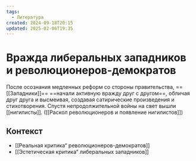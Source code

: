 ```yaml
---
tags:
  - Литература
created: 2024-09-18T20:15
updated: 2025-02-06T19:35
---
```

# Вражда либеральных западников и революционеров-демократов

После осознания медленных реформ со стороны правительства, ==[[Западники]]== ==начали активную вражду друг с другом==, обличая друг друга и высмеивая, создавая сатирические произведения и стихотворения. Спустя непродолжительной войны на свет вышли [[нигилисты]].
([[Раскол революционеров и появление нигилистов]])

## Контекст
- [[Реальная критика“ революционеров-демократов]]
- [[Эстетическая критика“ либеральных западников]]


